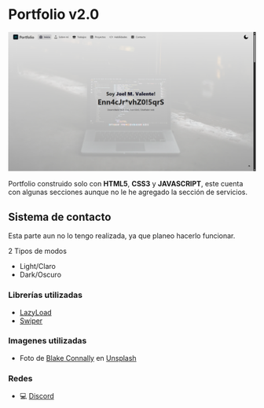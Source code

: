 # Portfolio v2.0

![portfolio vista previa](Screenshot.png)

Portfolio construido solo con **HTML5**, **CSS3** y **JAVASCRIPT**, este cuenta con algunas secciones aunque no le he agregado la sección de servicios.

## Sistema de contacto
Esta parte aun no lo tengo realizada, ya que planeo hacerlo funcionar.

2 Tipos de modos
 * Light/Claro
 * Dark/Oscuro

### Librerías utilizadas
 * [LazyLoad][layzload]
 * [Swiper][swiper]

### Imagenes utilizadas
 * Foto de [Blake Connally][@blakeconnally] en [Unsplash][urlunsplash]

### Redes 
 * 💻 [Discord](https://discord.com/users/465203938900049920)

      
[layzload]: https://www.andreaverlicchi.eu/vanilla-lazyload/
[swiper]: https://swiperjs.com/

[@blakeconnally]: https://unsplash.com/es/@blakeconnally?utm_content=creditCopyText&utm_medium=referral&utm_source=unsplash
[urlunsplash]: https://unsplash.com/es/s/fotos/codigo?utm_source=unsplash&utm_medium=referral&utm_content=creditCopyText